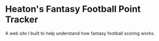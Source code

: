 # Heaton's Fantasy Football Point Tracker

A web site I built to help understand how fantasy football scoring works.
